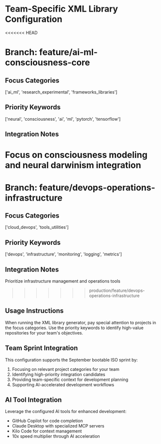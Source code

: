 # Team-Specific XML Library Configuration
<<<<<<< HEAD
# Branch: feature/ai-ml-consciousness-core

## Focus Categories
['ai_ml', 'research_experimental', 'frameworks_libraries']

## Priority Keywords
['neural', 'consciousness', 'ai', 'ml', 'pytorch', 'tensorflow']

## Integration Notes
Focus on consciousness modeling and neural darwinism integration
=======
# Branch: feature/devops-operations-infrastructure

## Focus Categories
['cloud_devops', 'tools_utilities']

## Priority Keywords
['devops', 'infrastructure', 'monitoring', 'logging', 'metrics']

## Integration Notes
Prioritize infrastructure management and operations tools
>>>>>>> production/feature/devops-operations-infrastructure

## Usage Instructions

When running the XML library generator, pay special attention to projects in the focus categories.
Use the priority keywords to identify high-value repositories for your team's objectives.

## Team Sprint Integration

This configuration supports the September bootable ISO sprint by:
1. Focusing on relevant project categories for your team
2. Identifying high-priority integration candidates
3. Providing team-specific context for development planning
4. Supporting AI-accelerated development workflows

## AI Tool Integration

Leverage the configured AI tools for enhanced development:
- GitHub Copilot for code completion
- Claude Desktop with specialized MCP servers
- Kilo Code for context management
- 10x speed multiplier through AI acceleration
